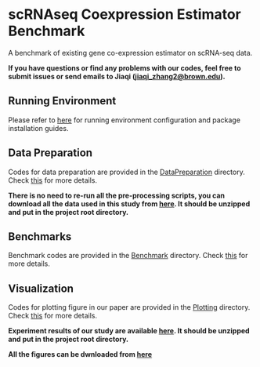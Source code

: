 # scRNAseq Coexpression Estimator Benchmark

A benchmark of existing gene co-expression estimator on scRNA-seq data.

**If you have questions or find any problems with our codes, feel free to submit issues or send emails to Jiaqi (jiaqi_zhang2@brown.edu).**


## Running Environment

Please refer to [here](./installation.md) for running environment configuration and package installation guides.


## Data Preparation

Codes for data preparation are provided in the [DataPreparation](./DataPreparation/) directory. Check [this](./DataPreparation/README.md) for more details. 

**There is no need to re-run all the pre-processing scripts, you can download all the data used in this study from [here](https://drive.google.com/file/d/1Tmw9mKN20jTcsVcDVxIgbM3xV_7ozDGw/view?usp=sharing). It should be unzipped and put in the project root directory.**


## Benchmarks

Benchmark codes are provided in the [Benchmark](./Benchmark/) directory. Check [this](./Benchmark/README.md) for more details. 

<!-- You can download experiment results at [here](https://drive.google.com/file/d/1WNwrXj1JnoS4H55R5rpmWboKQyAxvrXK/view?usp=sharing). It should be unzipped and put in the project root directory. -->


## Visualization

Codes for plotting figure in our paper are provided in the [Plotting](./Plotting/) directory. Check [this](./Plotting//README.md) for more details. 

**Experiment results of our study are available [here](https://drive.google.com/file/d/1t6SF6GXOHYJCj-pCzhyV9ZG9OZlxY81R/view?usp=sharing). It should be unzipped and put in the project root directory.**

**All the figures can be dwnloaded from [here](https://drive.google.com/file/d/17JL2Gv2KIsEhtwOiuVqCHixG_DXpVumn/view?usp=sharing)**


